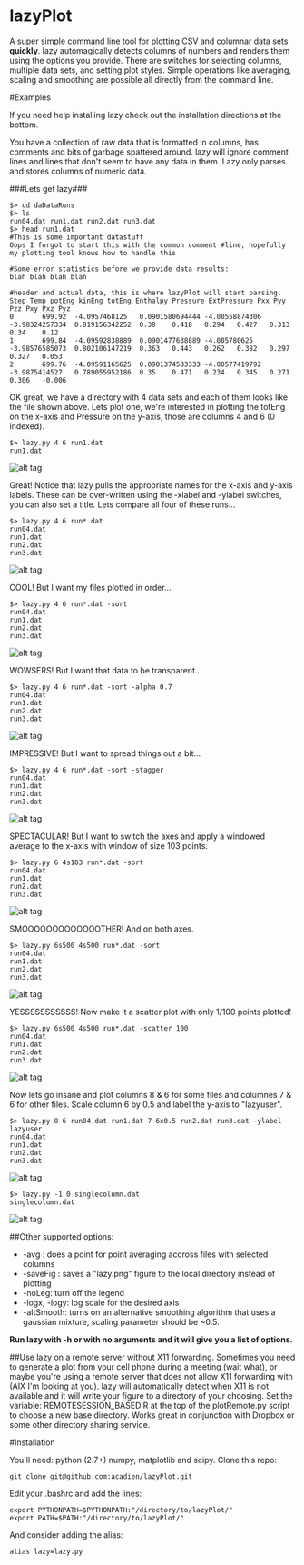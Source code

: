 # lazyPlot
A super simple command line tool for plotting CSV and columnar data sets **quickly**. lazy automagically detects columns of numbers and renders them using the options you provide. There are switches for selecting columns, multiple data sets, and setting plot styles. Simple operations like averaging, scaling and smoothing are possible all directly from the command line. 

#Examples

If you need help installing lazy check out the installation directions at the bottom.

You have a collection of raw data that is formatted in columns, has comments and bits of garbage spattered around. lazy will ignore comment lines and lines that don't seem to have any data in them. Lazy only parses and stores columns of numeric data. 

###Lets get lazy###
```
$> cd daDataRuns
$> ls
run04.dat run1.dat run2.dat run3.dat
$> head run1.dat
#This is some important datastuff
Oops I forgot to start this with the common comment #line, hopefully my plotting tool knows how to handle this

#Some error statistics before we provide data results:
blah blah blah blah

#header and actual data, this is where lazyPlot will start parsing.
Step Temp potEng kinEng totEng Enthalpy Pressure ExtPressure Pxx Pyy Pzz Pxy Pxz Pyz
0       699.92  -4.0957468125   0.0901580694444 -4.00558874306  -3.98324257334  0.819156342252  0.38    0.418   0.294   0.427   0.313   0.34    0.12
1       699.84  -4.09592838889  0.0901477638889 -4.005780625    -3.98576585073  0.802106147219  0.363   0.443   0.262   0.382   0.297   0.327   0.053
2       699.76  -4.09591165625  0.0901374583333 -4.00577419792  -3.9875414527   0.789055952186  0.35    0.471   0.234   0.345   0.271   0.306   -0.006
```

OK great, we have a directory with 4 data sets and each of them looks like the file shown above. Lets plot one, we're interested in plotting the totEng on the x-axis and Pressure on the y-axis, those are columns 4 and 6 (0 indexed).

```
$> lazy.py 4 6 run1.dat
run1.dat
```
![alt tag](http://i.imgur.com/BfBlJJ8.png)

Great! Notice that lazy pulls the appropriate names for the x-axis and y-axis labels. These can be over-written using the -xlabel and -ylabel switches, you can also set a title. Lets compare all four of these runs...

```
$> lazy.py 4 6 run*.dat
run04.dat
run1.dat
run2.dat
run3.dat
```
![alt tag](http://i.imgur.com/VJKwU13.png)

COOL! But I want my files plotted in order... 
```
$> lazy.py 4 6 run*.dat -sort
run04.dat
run1.dat
run2.dat
run3.dat
```
![alt tag](http://i.imgur.com/V2IcBpO.png)

WOWSERS! But I want that data to be transparent...
```
$> lazy.py 4 6 run*.dat -sort -alpha 0.7
run04.dat
run1.dat
run2.dat
run3.dat
```
![alt tag](http://i.imgur.com/CPEBm6p.png)

IMPRESSIVE! But I want to spread things out a bit...
```
$> lazy.py 4 6 run*.dat -sort -stagger
run04.dat
run1.dat
run2.dat
run3.dat
```
![alt tag](http://i.imgur.com/eCKwtz3.png)

SPECTACULAR! But I want to switch the axes and apply a windowed average to the x-axis with window of size 103 points.
```
$> lazy.py 6 4s103 run*.dat -sort
run04.dat
run1.dat
run2.dat
run3.dat
```
![alt tag](http://i.imgur.com/GdQxARp.png)

SMOOOOOOOOOOOOOTHER! And on both axes.
```
$> lazy.py 6s500 4s500 run*.dat -sort
run04.dat
run1.dat
run2.dat
run3.dat
```
![alt tag](http://i.imgur.com/PUh7H2A.png)

YESSSSSSSSSSS! Now make it a scatter plot with only 1/100 points plotted!
```
$> lazy.py 6s500 4s500 run*.dat -scatter 100
run04.dat
run1.dat
run2.dat
run3.dat
```
![alt tag](http://i.imgur.com/4qFPbQf.png)

Now lets go insane and plot columns 8 & 6 for some files and columnes 7 & 6 for other files. Scale column 6 by 0.5
and label the y-axis to "lazyuser".
```
$> lazy.py 8 6 run04.dat run1.dat 7 6x0.5 run2.dat run3.dat -ylabel lazyuser
run04.dat
run1.dat
run2.dat
run3.dat
```
![alt tag](http://i.imgur.com/6B8ZSzB.png)

```
$> lazy.py -1 0 singlecolumn.dat
singlecolumn.dat
```
![alt tag](http://i.imgur.com/V5ETGHy.png)

##Other supported options:
- -avg : does a point for point averaging accross files with selected columns
- -saveFig : saves a "lazy.png" figure to the local directory instead of plotting
- -noLeg: turn off the legend
- -logx, -logy: log scale for the desired axis
- -altSmooth: turns on an alternative smoothing algorithm that uses a gaussian mixture, scaling parameter should be ~0.5.

**Run lazy with -h or with no arguments and it will give you a list of options.**

##Use lazy on a remote server without X11 forwarding.
Sometimes you need to generate a plot from your cell phone during a meeting (wait what), or maybe you're using a remote server that does not allow X11 forwarding with (AIX I'm looking at you). lazy will automatically detect when X11 is not available and it will write your figure to a directory of your choosing. Set the variable:
REMOTESESSION_BASEDIR at the top of the plotRemote.py script to choose a new base directory. Works great in conjunction with Dropbox or some other directory sharing service.


#Installation

You'll need: python (2.7+) numpy, matplotlib and scipy. Clone this repo:
```
git clone git@github.com:acadien/lazyPlot.git
```

Edit your .bashrc and add the lines:
```
export PYTHONPATH=$PYTHONPATH:"/directory/to/lazyPlot/"
export PATH=$PATH:"/directory/to/lazyPlot/"
```

And consider adding the alias:
```
alias lazy=lazy.py
```
